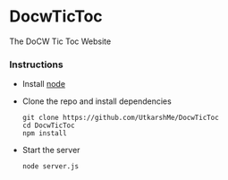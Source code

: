 # DocwTicToc
The DoCW Tic Toc Website

### Instructions
  - Install [node](https://nodejs.org/en/download/)
  - Clone the repo and install dependencies
  
        git clone https://github.com/UtkarshMe/DocwTicToc
        cd DocwTicToc
        npm install

  - Start the server
  
        node server.js
